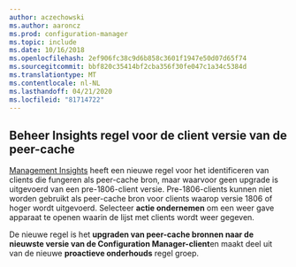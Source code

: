 ```yaml
---
author: aczechowski
ms.author: aaroncz
ms.prod: configuration-manager
ms.topic: include
ms.date: 10/16/2018
ms.openlocfilehash: 2ef906fc38c9d6b858c3601f1947e50d07d65f74
ms.sourcegitcommit: bbf820c35414bf2cba356f30fe047c1a34c5384d
ms.translationtype: MT
ms.contentlocale: nl-NL
ms.lasthandoff: 04/21/2020
ms.locfileid: "81714722"
---
```

## <a name="management-insights-rule-for-peer-cache-source-client-version"></a><a name="bkmk_insights"></a>Beheer Insights regel voor de client versie van de peer-cache
<!-- 1358008 -->

  [Management Insights](../../../servers/manage/management-insights.md) heeft een nieuwe regel voor het identificeren van clients die fungeren als peer-cache bron, maar waarvoor geen upgrade is uitgevoerd van een pre-1806-client versie.  Pre-1806-clients kunnen niet worden gebruikt als peer-cache bron voor clients waarop versie 1806 of hoger wordt uitgevoerd. Selecteer **actie ondernemen** om een weer gave apparaat te openen waarin de lijst met clients wordt weer gegeven. 

De nieuwe regel is het **upgraden van peer-cache bronnen naar de nieuwste versie van de Configuration Manager-client**en maakt deel uit van de nieuwe **proactieve onderhouds** regel groep.




